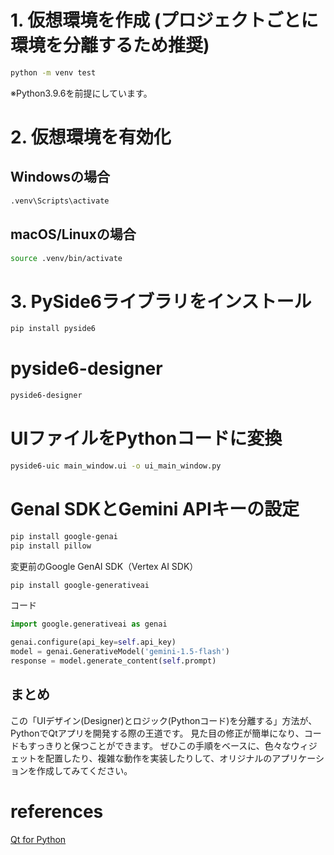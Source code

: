 # 1. 仮想環境を作成 (プロジェクトごとに環境を分離するため推奨)

```bash
python -m venv test
```

※Python3.9.6を前提にしています。

# 2. 仮想環境を有効化

## Windowsの場合

```bash
.venv\Scripts\activate
```

## macOS/Linuxの場合

```bash
source .venv/bin/activate
```

# 3. PySide6ライブラリをインストール

```bash
pip install pyside6
```

# pyside6-designer

```bash
pyside6-designer
```

# UIファイルをPythonコードに変換

```bash
pyside6-uic main_window.ui -o ui_main_window.py
```

# GenaI SDKとGemini APIキーの設定

```bash
pip install google-genai
pip install pillow
```

変更前のGoogle GenAI SDK（Vertex AI SDK）

```bash
pip install google-generativeai
```

コード

```python
import google.generativeai as genai

genai.configure(api_key=self.api_key)
model = genai.GenerativeModel('gemini-1.5-flash')
response = model.generate_content(self.prompt)
```

## まとめ

この「UIデザイン(Designer)とロジック(Pythonコード)を分離する」方法が、PythonでQtアプリを開発する際の王道です。
見た目の修正が簡単になり、コードもすっきりと保つことができます。
ぜひこの手順をベースに、色々なウィジェットを配置したり、複雑な動作を実装したりして、オリジナルのアプリケーションを作成してみてください。

# references

[Qt for Python](https://wiki.qt.io/Qt_for_Python)
